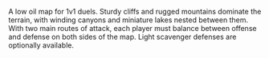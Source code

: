 A low oil map for 1v1 duels. Sturdy cliffs and rugged mountains dominate the terrain, with winding canyons and miniature lakes nested between them. With two main routes of attack, each player must balance between offense and defense on both sides of the map. Light scavenger defenses are optionally available.